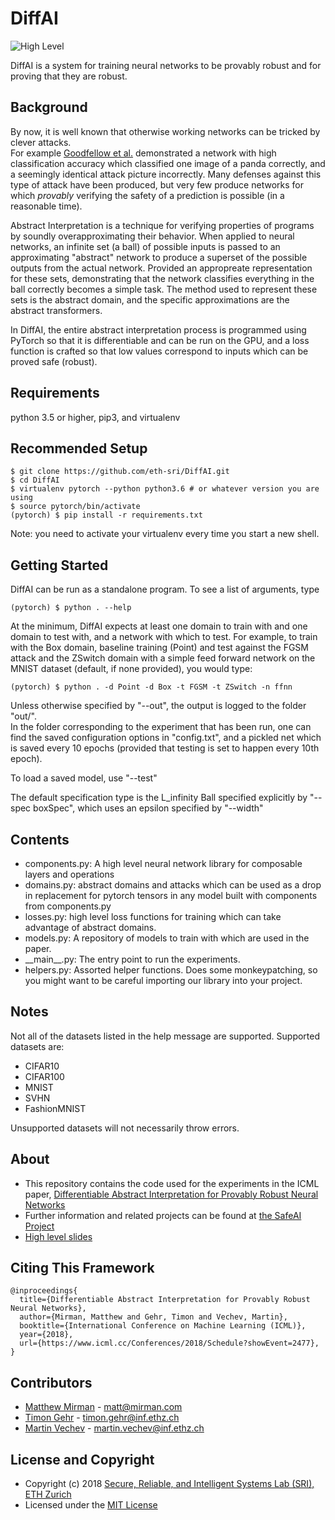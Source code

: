 DiffAI
======

![High Level](https://raw.githubusercontent.com/eth-sri/diffai/master/media/overview.png)

DiffAI is a system for training neural networks to be provably robust and for proving that they are robust.

Background
----------

By now, it is well known that otherwise working networks can be tricked by clever attacks.  
For example [Goodfellow et al.](https://arxiv.org/abs/1412.6572) demonstrated a network with high classification accuracy which classified one image of a panda correctly, and a seemingly identical attack picture 
incorrectly.  Many defenses against this type of attack have been produced, but very few produce networks for which *provably* verifying the safety of a prediction is possible (in a reasonable time).

Abstract Interpretation is a technique for verifying properties of programs by soundly overapproximating their behavior.  When applied to neural networks, an infinite set (a ball) of possible inputs is passed to an approximating "abstract" network
to produce a superset of the possible outputs from the actual network.  Provided an appropreate representation for these sets, demonstrating that the network classifies everything in the ball correctly becomes a simple task.
The method used to represent these sets is the abstract domain, and the specific approximations are the abstract transformers.  

In DiffAI, the entire abstract interpretation process is programmed using PyTorch so that it is differentiable and can be run on the GPU, 
and a loss function is crafted so that low values correspond to inputs which can be proved safe (robust).

Requirements 
------------

python 3.5 or higher, pip3, and virtualenv

Recommended Setup 
-----------------

```
$ git clone https://github.com/eth-sri/DiffAI.git
$ cd DiffAI
$ virtualenv pytorch --python python3.6 # or whatever version you are using
$ source pytorch/bin/activate
(pytorch) $ pip install -r requirements.txt
```

Note: you need to activate your virtualenv every time you start a new shell.

Getting Started
---------------

DiffAI can be run as a standalone program.  To see a list of arguments, type 

```
(pytorch) $ python . --help
```

At the minimum, DiffAI expects at least one domain to train with and one domain to test with, and a network with which to test.  For example, to train with the Box domain, baseline training (Point) and test against the FGSM attack and the ZSwitch domain with a simple feed forward network on the MNIST dataset (default, if none provided), you would type:

```
(pytorch) $ python . -d Point -d Box -t FGSM -t ZSwitch -n ffnn
```

Unless otherwise specified by "--out", the output is logged to the folder "out/".  
In the folder corresponding to the experiment that has been run, one can find the saved configuration options in 
"config.txt", and a pickled net which is saved every 10 epochs (provided that testing is set to happen every 10th epoch).

To load a saved model, use "--test"

The default specification type is the L_infinity Ball specified explicitly by "--spec boxSpec", 
which uses an epsilon specified by "--width"

Contents
--------

* components.py: A high level neural network library for composable layers and operations
* domains.py: abstract domains and attacks which can be used as a drop in replacement for pytorch tensors in any model built with components from components.py
* losses.py: high level loss functions for training which can take advantage of abstract domains.
* models.py: A repository of models to train with which are used in the paper.
* \_\_main\_\_.py: The entry point to run the experiments.
* helpers.py: Assorted helper functions.  Does some monkeypatching, so you might want to be careful importing our library into your project.

Notes
-----

Not all of the datasets listed in the help message are supported.  Supported datasets are:

* CIFAR10
* CIFAR100
* MNIST
* SVHN
* FashionMNIST

Unsupported datasets will not necessarily throw errors.

About
-----

* This repository contains the code used for the experiments in the ICML paper, [Differentiable Abstract Interpretation for Provably Robust Neural Networks](https://files.sri.inf.ethz.ch/website/papers/icml18-diffai.pdf)
* Further information and related projects can be found at [the SafeAI Project](http://safeai.ethz.ch/)
* [High level slides](https://files.sri.inf.ethz.ch/website/slides/mirman2018differentiable.pdf)

Citing This Framework
---------------------

```
@inproceedings{
  title={Differentiable Abstract Interpretation for Provably Robust Neural Networks},
  author={Mirman, Matthew and Gehr, Timon and Vechev, Martin},
  booktitle={International Conference on Machine Learning (ICML)},
  year={2018},
  url={https://www.icml.cc/Conferences/2018/Schedule?showEvent=2477},
}
```

Contributors
------------

* [Matthew Mirman](https://www.mirman.com) - matt@mirman.com
* [Timon Gehr](https://www.sri.inf.ethz.ch/tg.php) - timon.gehr@inf.ethz.ch
* [Martin Vechev](https://www.sri.inf.ethz.ch/vechev.php) - martin.vechev@inf.ethz.ch

License and Copyright
---------------------

* Copyright (c) 2018 [Secure, Reliable, and Intelligent Systems Lab (SRI), ETH Zurich](https://www.sri.inf.ethz.ch/)
* Licensed under the [MIT License](https://opensource.org/licenses/MIT)
